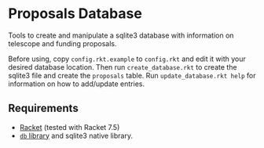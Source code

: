# Proposals Database

Tools to create and manipulate a sqlite3 database with information on telescope and funding proposals.

Before using, copy `config.rkt.example` to `config.rkt` and edit it with your desired database location.
Then run `create_database.rkt` to create the sqlite3 file and create the `proposals` table.
Run `update_database.rkt help` for information on how to add/update entries.

## Requirements

* [Racket](https://racket-lang.org/) (tested with Racket 7.5)
* [`db` library](https://docs.racket-lang.org/db/index.html) and sqlite3 native library.

